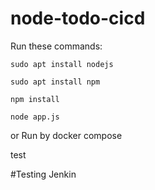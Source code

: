 # node-todo-cicd

Run these commands:


`sudo apt install nodejs`


`sudo apt install npm`


`npm install`

`node app.js`

or Run by docker compose

test

#Testing Jenkin
